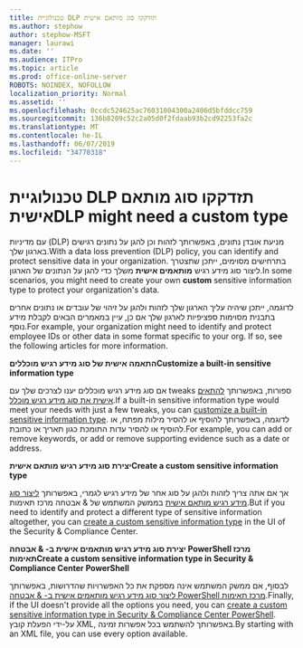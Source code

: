 ```yaml
---
title: טכנולוגיית DLP תזדקקו סוג מותאם אישית
ms.author: stephow
author: stephow-MSFT
manager: laurawi
ms.date: ''
ms.audience: ITPro
ms.topic: article
ms.prod: office-online-server
ROBOTS: NOINDEX, NOFOLLOW
localization_priority: Normal
ms.assetid: ''
ms.openlocfilehash: 0ccdc524625ac76031004300a2406d5bfddcc759
ms.sourcegitcommit: 136b8209c52c2a05d0f2fdaab93b2cd92253fa2c
ms.translationtype: MT
ms.contentlocale: he-IL
ms.lasthandoff: 06/07/2019
ms.locfileid: "34770318"
---
```

# <a name="dlp-might-need-a-custom-type"></a><span data-ttu-id="20c22-102">טכנולוגיית DLP תזדקקו סוג מותאם אישית</span><span class="sxs-lookup"><span data-stu-id="20c22-102">DLP might need a custom type</span></span>

<span data-ttu-id="20c22-103">עם מדיניות (DLP) מניעת אובדן נתונים, באפשרותך לזהות וכן להגן על נתונים רגישים בארגון שלך.</span><span class="sxs-lookup"><span data-stu-id="20c22-103">With a data loss prevention (DLP) policy, you can identify and protect sensitive data in your organization.</span></span> <span data-ttu-id="20c22-104">בתרחישים מסוימים, ייתכן שתצטרך ליצור סוג מידע רגיש **מותאמים אישית** משלך כדי להגן על הנתונים של הארגון.</span><span class="sxs-lookup"><span data-stu-id="20c22-104">In some scenarios, you might need to create your own **custom** sensitive information type to protect your organization's data.</span></span>

<span data-ttu-id="20c22-105">לדוגמה, ייתכן שיהיה עליך הארגון שלך לזהות ולהגן על זיהוי של עובדים או נתונים אחרים בתבנית מסוימות ספציפיות לארגון שלך אם כן, עיין במאמרים הבאים לקבלת מידע נוסף.</span><span class="sxs-lookup"><span data-stu-id="20c22-105">For example, your organization might need to identify and protect employee IDs or other data in some format specific to your org. If so, see the following articles for more information.</span></span> 
  
 <span data-ttu-id="20c22-106">**התאמה אישית של סוג מידע רגיש מוכללים**</span><span class="sxs-lookup"><span data-stu-id="20c22-106">**Customize a built-in sensitive information type**</span></span>
  
<span data-ttu-id="20c22-107">אם סוג מידע רגיש מוכללים יענו לצרכים שלך עם tweaks ספורות, באפשרותך [להתאים אישית את סוג מידע רגיש מוכלל](https://docs.microsoft.com/office365/securitycompliance/customize-a-built-in-sensitive-information-type).</span><span class="sxs-lookup"><span data-stu-id="20c22-107">If a built-in sensitive information type would meet your needs with just a few tweaks, you can [customize a built-in sensitive information type](https://docs.microsoft.com/office365/securitycompliance/customize-a-built-in-sensitive-information-type).</span></span> <span data-ttu-id="20c22-108">לדוגמה, באפשרותך להוסיף או להסיר מילות מפתח, או להוסיף או להסיר עדות התומכת כגון תאריך או כתובת.</span><span class="sxs-lookup"><span data-stu-id="20c22-108">For example, you can add or remove keywords, or add or remove supporting evidence such as a date or address.</span></span>
  
 <span data-ttu-id="20c22-109">**יצירת סוג מידע רגיש מותאם אישית**</span><span class="sxs-lookup"><span data-stu-id="20c22-109">**Create a custom sensitive information type**</span></span>
  
<span data-ttu-id="20c22-110">אך אם אתה צריך לזהות ולהגן על סוג אחר של מידע רגיש לגמרי, באפשרותך [ליצור סוג מידע רגיש מותאם אישית](https://docs.microsoft.com/office365/securitycompliance/create-a-custom-sensitive-information-type) בממשק המשתמש של & אבטחה מרכז תאימות.</span><span class="sxs-lookup"><span data-stu-id="20c22-110">But if you need to identify and protect a different type of sensitive information altogether, you can [create a custom sensitive information type](https://docs.microsoft.com/office365/securitycompliance/create-a-custom-sensitive-information-type) in the UI of the Security & Compliance Center.</span></span> 
  
<span data-ttu-id="20c22-111">**יצירת סוג מידע רגיש מותאמים אישית ב- & אבטחה PowerShell מרכז תאימות**</span><span class="sxs-lookup"><span data-stu-id="20c22-111">**Create a custom sensitive information type in Security & Compliance Center PowerShell**</span></span>

<span data-ttu-id="20c22-112">לבסוף, אם ממשק המשתמש אינה מספקת את כל האפשרויות שהדרושות, באפשרותך [ליצור סוג מידע רגיש מותאמים אישית ב- & אבטחה PowerShell מרכז תאימות](https://docs.microsoft.com/office365/securitycompliance/create-a-custom-sensitive-information-type-in-scc-powershell).</span><span class="sxs-lookup"><span data-stu-id="20c22-112">Finally, if the UI doesn't provide all the options you need, you can [create a custom sensitive information type in Security & Compliance Center PowerShell](https://docs.microsoft.com/office365/securitycompliance/create-a-custom-sensitive-information-type-in-scc-powershell).</span></span> <span data-ttu-id="20c22-113">על-ידי הפעלת קובץ XML, באפשרותך להשתמש בכל אפשרות זמינה.</span><span class="sxs-lookup"><span data-stu-id="20c22-113">By starting with an XML file, you can use every option available.</span></span>

    
